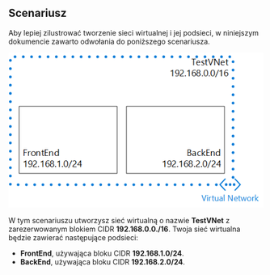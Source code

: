 ## Scenariusz
Aby lepiej zilustrować tworzenie sieci wirtualnej i jej podsieci, w niniejszym dokumencie zawarto odwołania do poniższego scenariusza.

![Scenariusz sieci wirtualnych](./media/virtual-networks-create-vnet-scenario-include/vnet-scenario.png)

W tym scenariuszu utworzysz sieć wirtualną o nazwie **TestVNet** z zarezerwowanym blokiem CIDR **192.168.0.0./16**. Twoja sieć wirtualna będzie zawierać następujące podsieci: 

* **FrontEnd**, używająca bloku CIDR **192.168.1.0/24**.
* **BackEnd**, używająca bloku CIDR **192.168.2.0/24**.

<!--HONumber=Sep16_HO3-->


